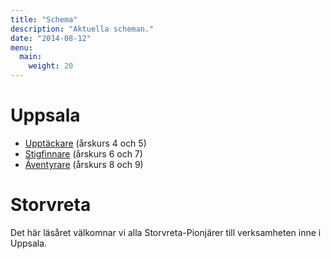 ```yaml
---
title: "Schema"
description: "Aktuella scheman."
date: "2014-08-12"
menu:
  main:
    weight: 20
---
```

# Uppsala

- [Upptäckare](/filer/schema/ht16-ut.pdf) (årskurs 4 och 5)
- [Stigfinnare](/filer/schema/ht16-sf.pdf) (årskurs 6 och 7)
- [Äventyrare](/filer/schema/ht16-av.pdf) (årskurs 8 och 9)

# Storvreta
Det här läsåret välkomnar vi alla Storvreta-Pionjärer till verksamheten inne i Uppsala.
